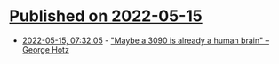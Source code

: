 # [Published on 2022-05-15](index.md)

* [2022-05-15, 07:32:05](https://news.ycombinator.com/item?id=31385913) - [\"Maybe a 3090 is already a human brain\" –George Hotz](https://geohot.github.io//blog/jekyll/update/2022/02/17/brain-flops.html)
